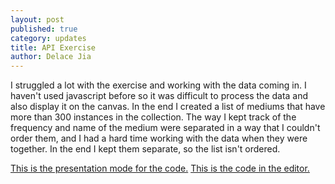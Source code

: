 ```yaml
---
layout: post
published: true
category: updates
title: API Exercise
author: Delace Jia
---
```

I struggled a lot with the exercise and working with the data coming in. I haven't used javascript before so it was difficult to process the data and also display it on the canvas. In the end I created a list of mediums that have more than 300 instances in the collection. The way I kept track of the frequency and name of the medium were separated in a way that I couldn't order them, and I had a hard time working with the data when they were together. In the end I kept them separate, so the list isn't ordered. 

[This is the presentation mode for the code.](https://editor.p5js.org/delacelj/present/I5LrJEbcv)
[This is the code in the editor.](https://editor.p5js.org/delacelj/sketches/I5LrJEbcv)